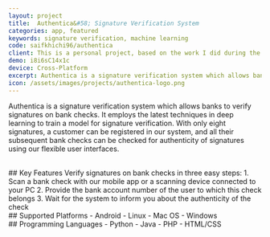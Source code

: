 ```yaml
---
layout: project
title:  Authentica&#58; Signature Verification System
categories: app, featured
keywords: signature verification, machine learning
code: saifkhichi96/authentica
client: This is a personal project, based on the work I did during the final-year project of my <a href="/resume/bese/">undergraduate studies</a> at NUST.
demo: i8i6sC14x1c
device: Cross-Platform
excerpt: Authentica is a signature verification system which allows banks to verify signatures on bank checks.
icon: /assets/images/projects/authentica-logo.png
---
```


Authentica is a signature verification system which allows banks to verify signatures on bank checks. It employs the latest techniques in deep learning to train a model for signature verification. With only eight signatures, a customer can be registered in our system, and all their subsequent bank checks can be checked for authenticity of signatures using our flexible user interfaces.

<br>
## Key Features
Verify signatures on bank checks in three easy steps:
1. Scan a bank check with our mobile app or a scanning device connected to your PC
2. Provide the bank account number of the user to which this check belongs
3. Wait for the system to inform you about the authenticity of the check

<br>
## Supported Platforms
- Android
- Linux
- Mac OS
- Windows

<br>
## Programming Languages
- Python
- Java
- PHP
- HTML/CSS
